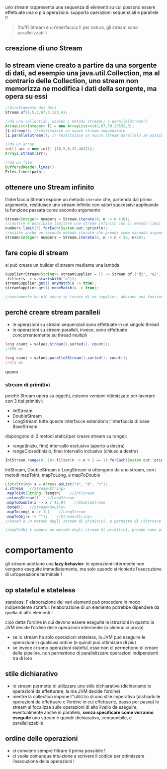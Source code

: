 uno stream rappresenta una sequenza di elementi su cui possono essere effettuate una o più operazioni.
supporta operazioni sequenziali e parallele !!

>[!tuff] Stream è un’interfaccia !!
>per natura, gli stream sono parallelizzabili

## creazione di uno Stream
lo stream viene creato a partire da una sorgente di dati, ad esempio una java.util.Collection, ma al contrario delle Collection, uno stream non memorizza ne modifica i dati della sorgente, ma opera su essi
- 
```java
//direttamente dai dati
Stream.of(6,5,3,67,3,123,4);

//da una collection, usando i metodi stream() o parallelStream()
ArrayList<Integer> l1 = new ArrayList<>(42,67,59,23532,3);
l1.stream(); //restituisce un nuovo stream sequenziale
l1.parallelStream(); // restituisce un nuovo stream parallelo se possibile (altrimenti restituisce uno stream sequenziale)

//da un array
int[] arr = new int[] {10,5,6,32,46421};
Arrays.stream(arr);

//da un file
BufferedReader.lines()
Files.lines(path);
```

## ottenere uno Stream infinito
l’interfaccia Stream espone un metodo `iterate` che, partendo dal primo argomento, restituisce uno stream infinito con valori successivi applicando la funzione passata come secondo argomento
```java
Stream<Integer> numbers = Stream.iterate(0, n -> n +10);
//inoltre è possibile limitare uno stream infinito con il metodo limit
numbers.limit(5).forEach(System.out::println);
//esiste anche un secondo metodo iterate che prende come secondo argomento un predicato (la funzione diventa il terzo argomento). lo stream smette di dare valori (esce) quando il predicato del terzo argomento è false
Stream<Integer> numbers = Stream.iterate(0, n -> n < 50, n+10);
```
## fare copie di stream
si può creare un builder di stream mediante una lambda 
```java
Supplier<Stream<String>> streamSupplier = () -> Stream of.("d2", "a2", "b1", "b3", "c")
.filter(s -> s.startsWith("a"));
streamSupplier.get().anyMatch(s -> true);
streamSupplier.get().noneMatch(s -> true);

//ovviamente ha più senso se invece di un supplier, abbiamo una funzione che prende in input una Collection e restituisce uno stream su tale Collection
```

## perchè creare stream paralleli
- le operazioni su stream sequenziali sono effettuate in un singolo thread
- le operazioni su stream paralleli, invece, sono effettuate concorrentemente su thread multipli
```java
long count = values.Stream().sorted(). count();
//899 ms

long count = values.parallelStream().sorted(). count();
//472 ms
```
quano


### stream di primitivi
poichè Stream opera su oggetti, esisono versioni ottimizzate per lavorare con 3 tipi primitivi:
- IntStream
- DoubleStream
- LongStream
tutte queste interfacce estendono l’interfaccia di base BaseStream

dispongono di 2 metodi statici(per creare stream su range):
- range(inizio, fine) intervallo esclusivo (aperto a destra)
- rangeClosed(inizio, fine) intervallo inclusivo (chiuso a destra)
```java
IntStream.range(0, 10).filter(n -> n % 2 == 1).forEach(System.out::println);
```

IntStream, DoubleStream e LongStream si ottengono da uno stream, con i metodi mapToInt, mapToLong, e mapToDouble
```java
List<String> s = Arrays.asList("a", "b", "c");
s.stream   //Stream<String>
.mapToInt(String::length)    //IntStream
.asLongStream()    //LongStream
.mapToDouble(x -> x / 42.0)    //DoubleStream
.boxed()   //Stream<Double>
.mapToLong( x -> 1L)    //LongStream
.mapToObj(x -> "");    //Stream<String>
//boxed è un metodo degli stream di primitivi, e permette di ritornare a uno Stream di tipo Integer/Double/Long

//mapToObj è sempre un metodo degli stream di primitivi, prende come parametro una IntFunction (una Function che ha come primo tipo un Integer) e ritorna uno stream con il risultato della function applicata agli elementi
```


# comportamento
gli stream adottano una **lazy behavior**: le operazioni intermedie non vengono eseguite immediatamente, ma solo quando si richiede l’esecuzione di un’operazione terminale !
## op stateful e stateless
stateless: l’ elaborazione dei vari elementi può procedere in modo indipendente
stateful: l’elaborazione di un elemento potrebbe dipendere da quella di altri elementi !

cioò detta l’ordine in cui devono essere eseguite le istruzioni in quanto la JVM decide l’ordine delle operazioni intermedie (o almeno ci prova)
- se lo stream ha solo operazioni stateless, la JVM può eseguire le operazioni in qualsiasi ordine (e quindi può ottimizare di più)
- se invece ci sono operazioni stateful, esse non ci permettono di creare delle pipeline. non permettono di parallelizzare operazioni indipendenti tra di loro

## stile dichiarativo
- lo stream permette di utilizzare uno stile dichiarativo (dichiariamo le operazioni da effetturare, la ma JVM decide l’ordine)
- mentre la collection impone l''utilizzo di uno stile imperativo (dichiarlo le operazioni da effettuare e l’ordine in cui effettuarle, passo per passo)
lo stream si focalizza sulle operazioni di alto livello da eseguire, eventualmente anche in parallelo, **senza specificare come verranno eseguite**
uno stream è quindi: dichiarativo, componibile, e parallelizzabile

## ordine delle operazioni
- ci conviene sempre filtrare il prima possibile !
- ci vuole comunque intuizione a scrivere il codice per ottimizzare l’esecuzione delle operazioni !